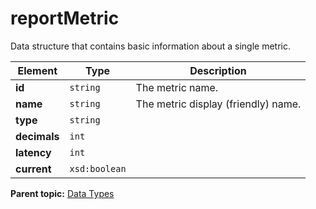 # reportMetric

Data structure that contains basic information about a single metric.

|Element|Type|Description|
|-------|----|-----------|
|**id** |`string` | The metric name. |
|**name** |`string` | The metric display (friendly) name. |
|**type** |`string` | |
|**decimals** |`int` | |
|**latency** |`int` | |
|**current** |`xsd:boolean` | |

**Parent topic:** [Data Types](../data_types/c_datatypes.md)

